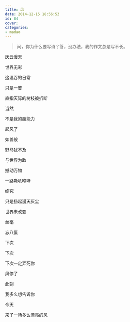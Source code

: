 ```yaml
---
title: 风
date: 2014-12-15 18:56:53
id: 84
cover: 
categories:
- madao
---
```


> 问，你为什么要写诗？答，没办法，我的作文总是写不长。

灰云漫天

世界无彩

这温吞的日常

只是一瞥

直指天际的树枝被折断

当然

不是我的超能力

起风了

如兽般

野马犹不及

与世界为敌

撼动万物

一路嘶吼咆哮

终究

只是扬起漫天灰尘

世界未改变

丝毫

忘八蛋

下次

下次

下次一定弄死你

风停了

此刻

我多么想告诉你

今天

来了一场多么漂亮的风
